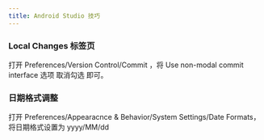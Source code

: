 ```yaml
---
title: Android Studio 技巧
---
```


### Local Changes 标签页


打开 Preferences/Version Control/Commit ，将 Use non-modal commit interface 选项 取消勾选 即可。

<!-- more -->

### 日期格式调整

打开 Preferences/Appearacnce & Behavior/System Settings/Date Formats，将日期格式设置为 yyyy/MM/dd 